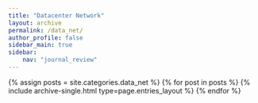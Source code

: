```yaml
---
title: "Datacenter Network"
layout: archive
permalink: /data_net/
author_profile: false
sidebar_main: true
sidebar:
    nav: "journal_review"
---
```


{% assign posts = site.categories.data_net %}
{% for post in posts %} {% include archive-single.html type=page.entries_layout %} {% endfor %}